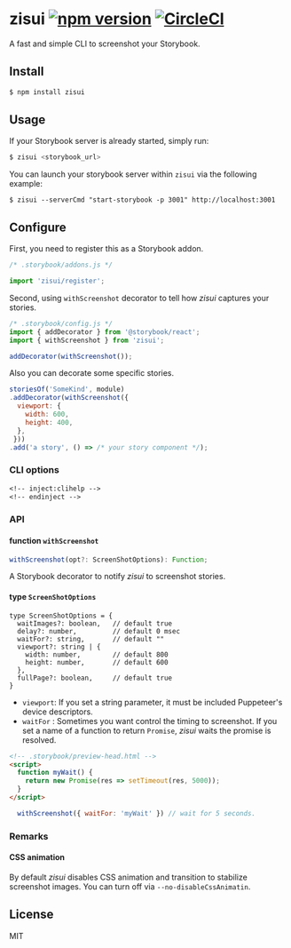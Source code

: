 # zisui [![npm version](https://badge.fury.io/js/zisui.svg)](https://badge.fury.io/js/zisui) [![CircleCI](https://circleci.com/gh/Quramy/zisui.svg?style=svg)](https://circleci.com/gh/Quramy/zisui) 

A fast and simple CLI to screenshot your Storybook.

## Install

```sh
$ npm install zisui
```

## Usage

If your Storybook server is already started, simply run:

```sh
$ zisui <storybook_url>
```

You can launch your storybook server within `zisui` via the following example:

```
$ zisui --serverCmd "start-storybook -p 3001" http://localhost:3001
```

## Configure

First, you need to register this as a Storybook addon.

```js
/* .storybook/addons.js */

import 'zisui/register';
```

Second, using `withScreenshot` decorator to tell how *zisui* captures your stories.

```js
/* .storybook/config.js */
import { addDecorator } from '@storybook/react';
import { withScreenshot } from 'zisui';

addDecorator(withScreenshot());
```

Also you can decorate some specific stories.

```js
storiesOf('SomeKind', module)
.addDecorator(withScreenshot({
  viewport: {
    width: 600,
    height: 400,
  },
 }))
.add('a story', () => /* your story component */);
```

### CLI options

```txt
<!-- inject:clihelp -->
<!-- endinject -->
```

### API

#### function `withScreenshot`

```typescript
withScreenshot(opt?: ScreenShotOptions): Function;
```

A Storybook decorator to notify *zisui* to screenshot stories.

#### type `ScreenShotOptions`

```
type ScreenShotOptions = {
  waitImages?: boolean,   // default true
  delay?: number,         // default 0 msec
  waitFor?: string,       // default ""
  viewport?: string | {
    width: number,        // default 800
    height: number,       // default 600
  },
  fullPage?: boolean,     // default true
}
```

- `viewport`: If you set a string parameter, it must be included Puppeteer's device descriptors.
- `waitFor` : Sometimes you want control the timing to screenshot. If you set a name of a function to return `Promise`, *zisui* waits the promise is resolved. 

```html
<!-- .storybook/preview-head.html -->
<script>
  function myWait() {
    return new Promise(res => setTimeout(res, 5000));
  }
</script>
```

```js
  withScreenshot({ waitFor: 'myWait' }) // wait for 5 seconds.
```

### Remarks

#### CSS animation
By default *zisui* disables CSS animation and transition to stabilize screenshot images. You can turn off via `--no-disableCssAnimatin`.

## License
MIT
